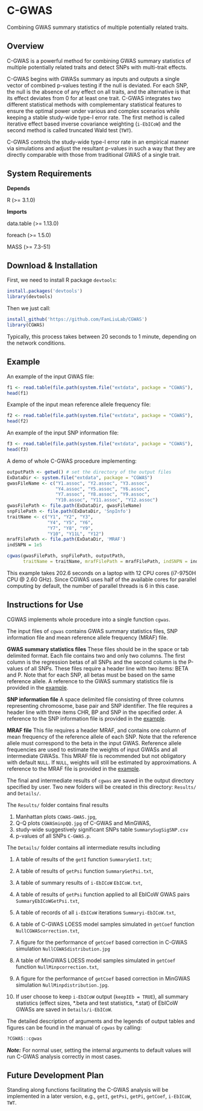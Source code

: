# C-GWAS

Combining GWAS summary statistics of multiple potentially related traits.

## Overview

C-GWAS is a powerful method for combining GWAS summary statistics of multiple potentially related traits and detect SNPs with multi-trait effects. 

C-GWAS begins with GWASs summary as inputs and outputs a single vector of combined p-values testing if the null is deviated. For each SNP, the null is the absence of any effect on all traits, and the alternative is that its effect deviates from 0 for at least one trait. C-GWAS integrates two different statistical methods with complementary statistical features to ensure the optimal power under various and complex scenarios while keeping a stable study-wide type-I error rate. The first method is called iterative effect based inverse covariance weighting (`i-EbICoW`) and the second method is called truncated Wald test (`TWT`). 

C-GWAS controls the study-wide type-I error rate in an empirical manner via simulations and adjust the resultant p-values in such a way that they are directly comparable with those from traditional GWAS of a single trait.

## System Requirements

**Depends**

R (>= 3.1.0)

**Imports**

data.table (>= 1.13.0)

foreach (>= 1.5.0)

MASS (>= 7.3-51)

## Download & Installation

First, we need to install R package `devtools`:

```R
install.packages('devtools')
library(devtools)
```

Then we just call:

```R
install_github('https://github.com/FanLiuLab/CGWAS')
library(CGWAS)
```

Typically, this process takes between 20 seconds to 1 minute, depending on the network conditions.

## Example

<p id="example1"></p>An example of the input GWAS file:

```R
f1 <- read.table(file.path(system.file("extdata", package = "CGWAS"), 'Y1.assoc'), header=TRUE)
head(f1)
```

<p id="example2"></p>Example of the input mean reference allele frequency file:

```R
f2 <- read.table(file.path(system.file("extdata", package = "CGWAS"), 'MRAF'), header=TRUE)
head(f2)
```

<p id="example3"></p>An example of the input SNP information file:

```R
f3 <- read.table(file.path(system.file("extdata", package = "CGWAS"), 'SnpInfo'), header=TRUE)
head(f3)
```

A demo of whole C-GWAS procedure implementing:

```R
outputPath <- getwd() # set the directory of the output files
ExDataDir <- system.file("extdata", package = "CGWAS")
gwasFileName <- c("Y1.assoc", "Y2.assoc", "Y3.assoc",
                  "Y4.assoc", "Y5.assoc", "Y6.assoc",
                  "Y7.assoc", "Y8.assoc", "Y9.assoc",
                  "Y10.assoc", "Y11.assoc", "Y12.assoc")
gwasFilePath <- file.path(ExDataDir, gwasFileName)
snpFilePath <- file.path(ExDataDir, 'SnpInfo')
traitName <- c("Y1", "Y2", "Y3",
               "Y4", "Y5", "Y6",
               "Y7", "Y8", "Y9",
               "Y10", "Y11L", "Y12")
mrafFilePath <- file.path(ExDataDir, 'MRAF')
indSNPN = 1e5

cgwas(gwasFilePath, snpFilePath, outputPath,
      traitName = traitName, mrafFilePath = mrafFilePath, indSNPN = indSNPN)
```

This example takes 202.6 seconds on a laptop with 12 CPU cores (i7-9750H CPU @ 2.60 GHz). Since CGWAS uses half of the available cores for parallel computing by default, the number of parallel threads is 6 in this case.

## Instructions for Use

CGWAS implements whole procedure into a single function `cgwas`. 

The input files of `cgwas` contains GWAS summary statistics files,  SNP information file and mean reference allele frequency (MRAF) file. 

**GWAS summary statistics files**	These files should be in the space or tab delimited format. Each file contains two and only two columns. The first column is the regression betas of all SNPs and the second column is the P-values of all SNPs. These files require a header line with two items: BETA and P. Note that for each SNP, all betas must be based on the same reference allele. A reference to the GWAS summary statistics file is provided in the [example](#example1).

**SNP information file**	A space delimited file consisting of three columns representing chromosome, base pair and SNP identifier. The file requires a header line with three items CHR, BP and SNP in the specified order. A reference to the SNP information file is provided in the [example](#example2).

**MRAF file**	This file requires a header MRAF, and contains one column of mean frequency of the reference allele of each SNP. Note that the reference allele must correspond to the beta in the input GWAS. Reference allele frequencies are used to estimate the weights of input GWASs and all intermediate GWASs. This MRAF file is recommended but not obligatory with default `NULL`. If `NULL`, weights will still be estimated by approximations. A reference to the MRAF file is provided in the [example](#example3).

The final and intermediate results of `cgwas` are saved in the output directory specified by user. Two new folders will be created in this directory: `Results/` and `Details/`.

The `Results/` folder contains final results

1. Manhattan plots `CGWAS-GWAS.jpg`, 
2. Q-Q plots `CGWASminpQQ.jpg` of C-GWAS and MinGWAS, 
3. study-wide suggestively significant SNPs table `SummarySugSigSNP.csv` 
4. p-values of all SNPs `C-GWAS.p`. 

The `Details/` folder contains all intermediate results including

1. A table of results of the `getI` function `SummaryGetI.txt`; 

2. A table of results of `getPsi` function `SummaryGetPsi.txt`, 
3. A table of summary results of `i-EbICoW` `EbICoW.txt`, 
4. A table of results of `getPsi` function applied to all EbICoW GWAS pairs `SummaryEbICoWGetPsi.txt`, 
5. A table of records of all `i-EbICoW` iterations `Summaryi-EbICoW.txt`, 
6. A table of C-GWAS LOESS model samples simulated in `getCoef` function `NullCGWAScorrection.txt`, 
7. A figure for the performance of `getCoef` based correction in C-GWAS simulation `NullCGWASdistribution.jpg` 
8. A table of MinGWAS LOESS model samples simulated in `getCoef` function `NullMinpcorrection.txt`, 
9. A figure for the performance of `getCoef` based correction in MinGWAS simulation `NullMinpdistribution.jpg`. 
10. If user choose to keep `i-EbICoW` output (`keepIEb = TRUE`), all summary statistics (effect sizes, *.beta and test statistics, *.stat) of EbICoW GWASs are saved in `Details/i-EbICoW`.

The detailed description of arguments and the legends of output tables and figures can be found in the manual of `cgwas` by calling:

```R
?CGWAS::cgwas
```

***Note:*** For normal user, setting the internal arguments to default values will run C-GWAS analysis correctly in most cases.

## Future Development Plan

Standing along functions facilitating the C-GWAS analysis will be implemented in a later version, e.g., `getI`, `getPsi`, `getPi`, `getCoef`, `i-EbICoW`, `TWT`.

